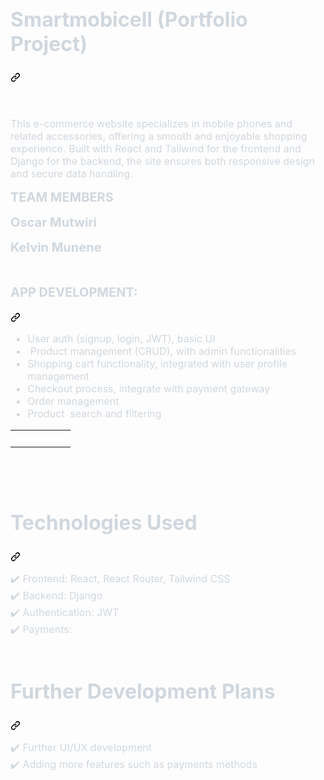 <div>
    <div>
        <main>
            <div>
                <div>
                    <div>
                        <div>
                            <div>
                                <div>
                                    <div>
                                        <div>
                                            <div>
                                                <div style="color: var(--borderColor-default,var(--color-border-default,#d0d7de));">
                                                    <div>
                                                        <article itemprop="text" style="font-size: 16px;">
                                                            <div dir="auto">
                                                                <h1 tabindex="-1" dir="auto" style="font-size: 2em;border-bottom: 1px solid var(--borderColor-muted, var(--color-border-muted));">Smartmobicell (Portfolio Project)</h1><u><a href="https://github.com/bshongwe/nextro?tab=readme-ov-file#%EF%B8%8F-nextro-webstack---portfolio-project" style="color: transparent;"><svg version="1.1" width="16" height="16">
                                                                            <path d="m7.775 3.275 1.25-1.25a3.5 3.5 0 1 1 4.95 4.95l-2.5 2.5a3.5 3.5 0 0 1-4.95 0 .751.751 0 0 1 .018-1.042.751.751 0 0 1 1.042-.018 1.998 1.998 0 0 0 2.83 0l2.5-2.5a2.002 2.002 0 0 0-2.83-2.83l-1.25 1.25a.751.751 0 0 1-1.042-.018.751.751 0 0 1-.018-1.042Zm-4.69 9.64a1.998 1.998 0 0 0 2.83 0l1.25-1.25a.751.751 0 0 1 1.042.018.751.751 0 0 1 .018 1.042l-1.25 1.25a3.5 3.5 0 1 1-4.95-4.95l2.5-2.5a3.5 3.5 0 0 1 4.95 0 .751.751 0 0 1-.018 1.042.751.751 0 0 1-1.042.018 1.998 1.998 0 0 0-2.83 0l-2.5 2.5a1.998 1.998 0 0 0 0 2.83Z"></path>
                                                                        </svg></a></u>
                                                            </div>
                                                            <p dir="auto"><br><br>This e-commerce website specializes in mobile phones and related accessories, offering a smooth and enjoyable shopping experience. Built with React and Tailwind for the frontend and Django for the backend, the site ensures both responsive design and secure data handling.</p>
                                                            <p dir="auto"><strong><span style="font-size: 20px;">TEAM MEMBERS</span></strong></p>
                                                            <p dir="auto"><strong><span style="font-size: 20px;">Oscar Mutwiri</span></strong></p>
                                                            <p dir="auto"><strong><span style="font-size: 20px;">Kelvin Munene</span></strong><br><br></p>
                                                            <div dir="auto">
                                                                <h3 tabindex="-1" dir="auto" style="font-size: 1.25em;">APP DEVELOPMENT:</h3><u><a href="https://github.com/bshongwe/nextro?tab=readme-ov-file#app-development--user-stories" style="color: transparent;"><svg version="1.1" width="16" height="16">
                                                                            <path d="m7.775 3.275 1.25-1.25a3.5 3.5 0 1 1 4.95 4.95l-2.5 2.5a3.5 3.5 0 0 1-4.95 0 .751.751 0 0 1 .018-1.042.751.751 0 0 1 1.042-.018 1.998 1.998 0 0 0 2.83 0l2.5-2.5a2.002 2.002 0 0 0-2.83-2.83l-1.25 1.25a.751.751 0 0 1-1.042-.018.751.751 0 0 1-.018-1.042Zm-4.69 9.64a1.998 1.998 0 0 0 2.83 0l1.25-1.25a.751.751 0 0 1 1.042.018.751.751 0 0 1 .018 1.042l-1.25 1.25a3.5 3.5 0 1 1-4.95-4.95l2.5-2.5a3.5 3.5 0 0 1 4.95 0 .751.751 0 0 1-.018 1.042.751.751 0 0 1-1.042.018 1.998 1.998 0 0 0-2.83 0l-2.5 2.5a1.998 1.998 0 0 0 0 2.83Z"></path>
                                                                        </svg></a></u>
                                                            </div>
                                                            <ul dir="auto">
                                                                <li>User auth (signup, login, JWT), basic UI</li>
                                                                <li>&nbsp;Product management (CRUD), with admin functionalities</li>
                                                                <li>Shopping cart functionality, integrated with user profile management</li>
                                                                <li>Checkout process, integrate with payment gateway</li>
                                                                <li>Order management&nbsp;</li>
                                                                <li>Product &nbsp;search and filtering</li>
                                                            </ul>
                                                            <table style="border-collapse: collapse;">
                                                                <tbody>
                                                                    <tr style="color: var(--bgColor-muted, var(--color-canvas-subtle));background-color: var(--bgColor-muted, var(--color-canvas-subtle));border-top: 1px solid var(--borderColor-muted, var(--color-border-muted));">
                                                                        <td style="border: 1px solid var(--borderColor-default, var(--color-border-default));"><br></td>
                                                                        <td style="border: 1px solid var(--borderColor-default, var(--color-border-default));"><br></td>
                                                                        <td style="border: 1px solid var(--borderColor-default, var(--color-border-default));"><br></td>
                                                                        <td style="border: 1px solid var(--borderColor-default, var(--color-border-default));"><br></td>
                                                                        <td style="border: 1px solid var(--borderColor-default, var(--color-border-default));"><br></td>
                                                                        <td style="border: 1px solid var(--borderColor-default, var(--color-border-default));"><br></td>
                                                                    </tr>
                                                                </tbody>
                                                            </table>
                                                            <p dir="auto"><br><br></p>
                                                            <div dir="auto">
                                                                <h1 tabindex="-1" dir="auto" style="font-size: 2em;border-bottom: 1px solid var(--borderColor-muted, var(--color-border-muted));">Technologies Used</h1><u><a href="https://github.com/bshongwe/nextro?tab=readme-ov-file#technologies-used" style="color: transparent;"><svg version="1.1" width="16" height="16">
                                                                            <path d="m7.775 3.275 1.25-1.25a3.5 3.5 0 1 1 4.95 4.95l-2.5 2.5a3.5 3.5 0 0 1-4.95 0 .751.751 0 0 1 .018-1.042.751.751 0 0 1 1.042-.018 1.998 1.998 0 0 0 2.83 0l2.5-2.5a2.002 2.002 0 0 0-2.83-2.83l-1.25 1.25a.751.751 0 0 1-1.042-.018.751.751 0 0 1-.018-1.042Zm-4.69 9.64a1.998 1.998 0 0 0 2.83 0l1.25-1.25a.751.751 0 0 1 1.042.018.751.751 0 0 1 .018 1.042l-1.25 1.25a3.5 3.5 0 1 1-4.95-4.95l2.5-2.5a3.5 3.5 0 0 1 4.95 0 .751.751 0 0 1-.018 1.042.751.751 0 0 1-1.042.018 1.998 1.998 0 0 0-2.83 0l-2.5 2.5a1.998 1.998 0 0 0 0 2.83Z"></path>
                                                                        </svg></a></u>
                                                            </div>
                                                            <p dir="auto">✔️ Frontend: React, React Router, Tailwind CSS<br>✔️ Backend: Django<br>✔️ Authentication: JWT<br>✔️ Payments:&nbsp;<br><br></p>
                                                            <div dir="auto">
                                                                <h1 tabindex="-1" dir="auto" style="font-size: 2em;border-bottom: 1px solid var(--borderColor-muted, var(--color-border-muted));">Further Development Plans</h1><u><a href="https://github.com/bshongwe/nextro?tab=readme-ov-file#further-development-plans" style="color: transparent;"><svg version="1.1" width="16" height="16">
                                                                            <path d="m7.775 3.275 1.25-1.25a3.5 3.5 0 1 1 4.95 4.95l-2.5 2.5a3.5 3.5 0 0 1-4.95 0 .751.751 0 0 1 .018-1.042.751.751 0 0 1 1.042-.018 1.998 1.998 0 0 0 2.83 0l2.5-2.5a2.002 2.002 0 0 0-2.83-2.83l-1.25 1.25a.751.751 0 0 1-1.042-.018.751.751 0 0 1-.018-1.042Zm-4.69 9.64a1.998 1.998 0 0 0 2.83 0l1.25-1.25a.751.751 0 0 1 1.042.018.751.751 0 0 1 .018 1.042l-1.25 1.25a3.5 3.5 0 1 1-4.95-4.95l2.5-2.5a3.5 3.5 0 0 1 4.95 0 .751.751 0 0 1-.018 1.042.751.751 0 0 1-1.042.018 1.998 1.998 0 0 0-2.83 0l-2.5 2.5a1.998 1.998 0 0 0 0 2.83Z"></path>
                                                                        </svg></a></u>
                                                            </div>
                                                            <p dir="auto">✔️ Further UI/UX development<br>✔️ Adding more features such as payments methods&nbsp;<br><br></p>
                                                        </article>
                                                    </div>
                                                </div>
                                            </div>
                                        </div>
                                    </div>
                                </div>
                            </div>
                        </div>
                    </div>
                </div>
            </div>
        </main>
    </div>
</div>
<footer style="color: var(--fgColor-muted, var(--color-fg-muted)) !important;font-size: var(--h6-size, 12px) !important;"><br></footer>
